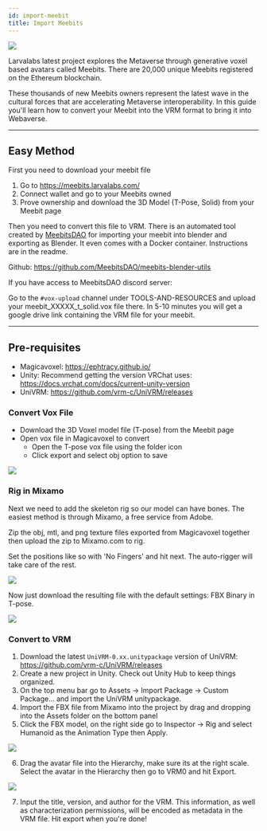 ```yaml
---
id: import-meebit
title: Import Meebits
---
```


![](/img/meebits0.jpg)

Larvalabs latest project explores the Metaverse through generative voxel based avatars called Meebits. There are 20,000 unique Meebits registered on the Ethereum blockchain. 

These thousands of new Meebits owners represent the latest wave in the cultural forces that are accelerating Metaverse interoperability. In this guide you'll learn how to convert your Meebit into the VRM format to bring it into Webaverse.


---

## Easy Method

First you need to download your meebit file

1. Go to https://meebits.larvalabs.com/
2. Connect wallet and go to your Meebits owned
3. Prove ownership and download the 3D Model (T-Pose, Solid) from your Meebit page

Then you need to convert this file to VRM. There is an automated tool created by [MeebitsDAO](https://meebitsdao.world/) for importing your meebit into blender and exporting as Blender. It even comes with a Docker container. Instructions are in the readme.

Github: https://github.com/MeebitsDAO/meebits-blender-utils

If you have access to MeebitsDAO discord server:

Go to the `#vox-upload` channel under TOOLS-AND-RESOURCES and upload your meebit_XXXXX_t_solid.vox file there. In 5-10 minutes you will get a google drive link containing the VRM file for your meebit.


---

## Pre-requisites

- Magicavoxel: https://ephtracy.github.io/
- Unity: Recommend getting the version VRChat uses: https://docs.vrchat.com/docs/current-unity-version
- UniVRM: https://github.com/vrm-c/UniVRM/releases

### Convert Vox File
- Download the 3D Voxel model file (T-pose) from the Meebit page
- Open vox file in Magicavoxel to convert
  - Open the T-pose vox file using the folder icon
  - Click export and select obj option to save
  
![](/img/meebits1.png)  

### Rig in Mixamo

Next we need to add the skeleton rig so our model can have bones. The easiest method is through Mixamo, a free service from Adobe.

Zip the obj, mtl, and png texture files exported from Magicavoxel together then upload the zip to Mixamo.com to rig.

Set the positions like so with 'No Fingers' and hit next. The auto-rigger will take care of the rest.

![](/img/meebits2.png)

Now just download the resulting file with the default settings: FBX Binary in T-pose.

![](/img/meebits3.png)

### Convert to VRM

1. Download the latest `UniVRM-0.xx.unitypackage` version of UniVRM: https://github.com/vrm-c/UniVRM/releases
2. Create a new project in Unity. Check out Unity Hub to keep things organized.
3. On the top menu bar go to Assets -> Import Package -> Custom Package... and import the UniVRM unitypackage.
4. Import the FBX file from Mixamo into the project by drag and dropping into the Assets folder on the bottom panel
5. Click the FBX model, on the right side go to Inspector -> Rig and select Humanoid as the Animation Type then Apply.

![](/img/meebits4.png)

6. Drag the avatar file into the Hierarchy, make sure its at the right scale. Select the avatar in the Hierarchy then go to VRM0 and hit Export.

![](/img/meebits5.png)

7. Input the title, version, and author for the VRM. This information, as well as characterization permissions, will be encoded as metadata in the VRM file. Hit export when you're done!